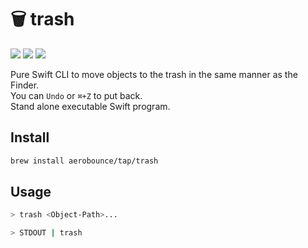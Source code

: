 # 🗑 trash

[![][badge-swift-versions]][swiftpackageindex]
[![][badge-platforms]][swiftpackageindex]
[![][badge-tag]][tags]

Pure Swift CLI to move objects to the trash in the same manner as the Finder.\
You can `Undo` or `⌘+Z` to put back.\
Stand alone executable Swift program.

## Install

```sh
brew install aerobounce/tap/trash
```


## Usage

```sh
> trash <Object-Path>...
```

```sh
> STDOUT | trash
```


[tags]: https://github.com/aerobounce/trash.swift/tags
[swiftpackageindex]: https://swiftpackageindex.com/aerobounce/trash.swift

[badge-swift-versions]: https://img.shields.io/endpoint?url=https%3A%2F%2Fswiftpackageindex.com%2Fapi%2Fpackages%2Faerobounce%2Ftrash.swift%2Fbadge%3Ftype%3Dswift-versions
[badge-platforms]: https://img.shields.io/endpoint?url=https%3A%2F%2Fswiftpackageindex.com%2Fapi%2Fpackages%2Faerobounce%2Ftrash.swift%2Fbadge%3Ftype%3Dplatforms
[badge-tag]: https://img.shields.io/github/v/tag/aerobounce/trash.swift?display_name=tag
